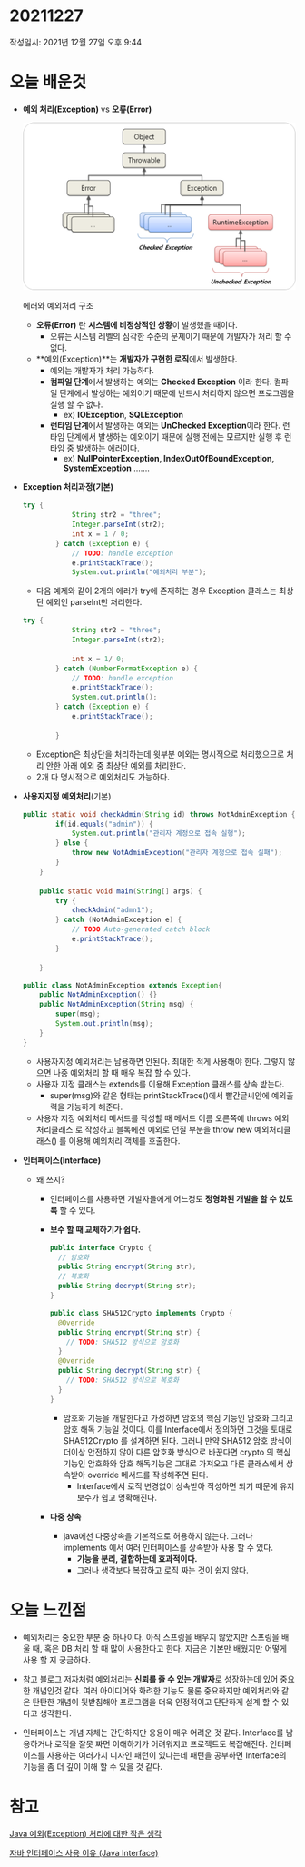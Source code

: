 # 20211227

작성일시: 2021년 12월 27일 오후 9:44

# 오늘 배운것

- **예외 처리(Exception)** vs **오류(Error)**
    
    ![에러와 예외처리 구조](20211227/Untitled.png)
    
    에러와 예외처리 구조
    
    - **오류(Error)** 란 **시스템에 비정상적인 상황**이 발생했을 때이다.
        - 오류는 시스템 레벨의 심각한 수준의 문제이기 때문에 개발자가 처리 할 수 없다.
    - **예외(Exception)**는 **개발자가 구현한 로직**에서 발생한다.
        - 예외는 개발자가 처리 가능하다.
        - **컴파일 단계**에서 발생하는 예외는 **Checked Exception** 이라 한다. 컴파일 단계에서 발생하는 예외이기 때문에 반드시 처리하지 않으면 프로그램을 실행 할 수 없다.
            - ex) **IOException**, **SQLException**
        - **런타임 단계**에서 발생하는 예외는 **UnChecked Exception**이라 한다. 런타임 단계에서 발생하는 예외이기 때문에 실행 전에는 모르지만 실행 후 런타임 중 발생하는 에러이다.
            - ex) **NullPointerException, IndexOutOfBoundException, SystemException** .......

- **Exception 처리과정(기본)**
    
    ```java
    try {
    			String str2 = "three";
    			Integer.parseInt(str2);
    			int x = 1 / 0;
    		} catch (Exception e) {
    			// TODO: handle exception
    			e.printStackTrace();
    			System.out.println("예외처리 부분");
    ```
    
    - 다음 예제와 같이 2개의 에러가 try에 존재하는 경우 Exception 클래스는 최상단 예외인 parseInt만 처리한다.
    
    ```java
    try {
    			String str2 = "three";
    			Integer.parseInt(str2);
    			
    			int x = 1/ 0;
    		} catch (NumberFormatException e) {
    			// TODO: handle exception
    			e.printStackTrace();
    			System.out.println();
    		} catch (Exception e) {
    			e.printStackTrace();
    			
    		}
    ```
    
    - Exception은 최상단을 처리하는데 윗부분 예외는 명시적으로 처리했으므로 처리 안한 아래 예외 중 최상단 예외를 처리한다.
    - 2개 다 명시적으로 예외처리도 가능하다.
    
- **사용자지정 예외처리**(기본)
    
    ```java
    public static void checkAdmin(String id) throws NotAdminException {
    		if(id.equals("admin")) {
    			System.out.println("관리자 계정으로 접속 실행");
    		} else {
    			throw new NotAdminException("관리자 계정으로 접속 실패");
    		}
    	}
    	
    	public static void main(String[] args) {
    		try {
    			checkAdmin("admn1");
    		} catch (NotAdminException e) {
    			// TODO Auto-generated catch block
    			e.printStackTrace();
    		}
    		
    	}
    ```
    
    ```java
    public class NotAdminException extends Exception{
    	public NotAdminException() {}
    	public NotAdminException(String msg) {
    		super(msg);
    		System.out.println(msg);
    	}
    }
    ```
    
    - 사용자지정 예외처리는 남용하면 안된다. 최대한 적게 사용해야 한다. 그렇지 않으면 나중 예외처리 할 때 매우 복잡 할 수 있다.
    - 사용자 지정 클래스는 extends를 이용해 Exception 클래스를 상속 받는다.
        - super(msg)와 같은 형태는 printStackTrace()에서 빨간글씨안에 예외출력을 가능하게 해준다.
    - 사용자 지정 예외처리 메서드를 작성할 때  메서드 이름 오른쪽에 throws 예외처리클래스 로 작성하고 블록에선 예외로 던질 부분을 throw new 예외처리클래스() 를 이용해 예외처리 객체를 호출한다.
    
- **인터페이스(Interface)**
    - 왜 쓰지?
        - 인터페이스를 사용하면 개발자들에게 어느정도 **정형화된 개발을 할 수 있도록** 할 수 있다.
        - **보수 할 때 교체하기가 쉽다.**
            
            ```java
            public interface Crypto {
              // 암호화
              public String encrypt(String str);
              // 복호화
              public String decrypt(String str);
            }
            ```
            
            ```java
            public class SHA512Crypto implements Crypto {
              @Override
              public String encrypt(String str) {
                // TODO: SHA512 방식으로 암호화
              }
              @Override
              public String decrypt(String str) {
                // TODO: SHA512 방식으로 복호화
              }
            }
            ```
            
            - 암호화 기능을 개발한다고 가정하면 암호의 핵심 기능인 암호화 그리고 암호 해독 기능일 것이다. 이를 Interface에서 정의하면  그것을 토대로 SHA512Crypto 를 설계하면 된다. 그러나 만약 SHA512 암호 방식이 더이상 안전하지 않아 다른 암호화 방식으로 바꾼다면 crypto 의 핵심기능인 암호화와 암호 해독기능은 그대로 가져오고 다른 클래스에서 상속받아 override 메서드를 작성해주면 된다.
                - Interface에서 로직 변경없이 상속받아 작성하면 되기 때문에 유지보수가 쉽고 명확해진다.
        - **다중 상속**
            - java에선 다중상속을 기본적으로 허용하지 않는다. 그러나 implements 에서 여러 인터페이스를 상속받아 사용 할 수 있다.
                - **기능을 분리, 결합하는데 효과적이다.**
                - 그러나 생각보다 복잡하고 로직 짜는 것이 쉽지 않다.
            

# 오늘 느낀점

- 예외처리는 중요한 부분 중 하나이다. 아직 스프링을 배우지 않았지만 스프링을 배울 때, 혹은 DB 처리 할 때 많이 사용한다고 한다.  지금은 기본만 배웠지만 어떻게 사용 할 지 궁금하다.
  
- 참고 블로그 저자처럼 예외처리는 **신뢰를 줄 수 있는 개발자**로 성장하는데 있어 중요한 개념인것 같다. 여러 아이디어와 화려한 기능도 물론 중요하지만 예외처리와 같은 탄탄한 개념이 뒷받침해야 프로그램을 더욱 안정적이고 단단하게 설계 할 수 있다고 생각한다.
  
- 인터페이스는 개념 자체는 간단하지만 응용이 매우 어려운 것 같다. Interface를 남용하거나 로직을 잘못 짜면 이해하기가 어려워지고 프로젝트도 복잡해진다. 인터페이스를 사용하는 여러가지 디자인 패턴이 있다는데 패턴을 공부하면 Interface의 기능을 좀 더 깊이 이해 할 수 있을 것 같다.

# 참고

[Java 예외(Exception) 처리에 대한 작은 생각](https://www.nextree.co.kr/p3239/)

[자바 인터페이스 사용 이유 (Java Interface)](https://gofnrk.tistory.com/22)